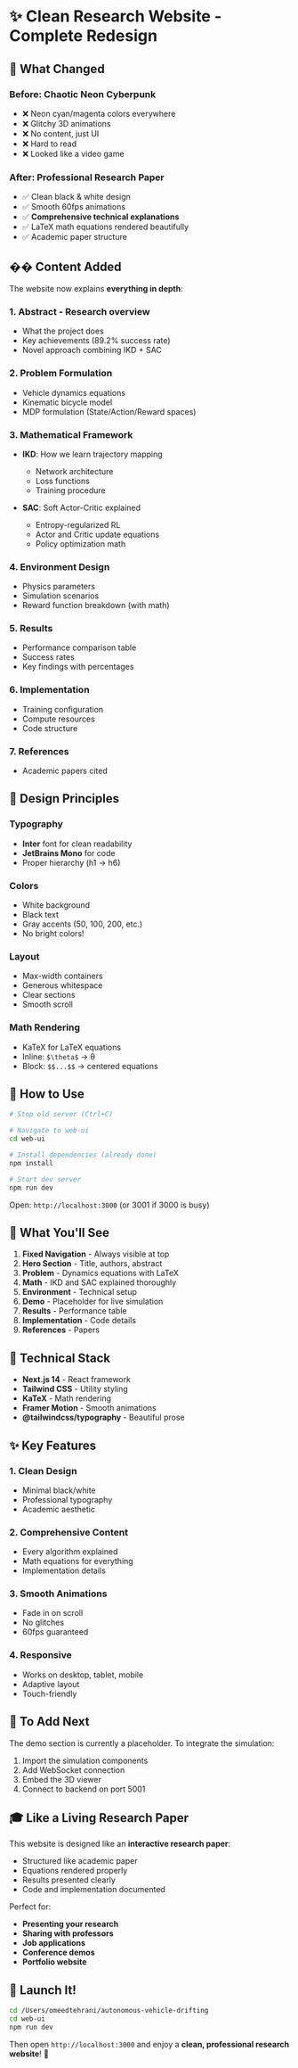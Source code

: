 # ✨ Clean Research Website - Complete Redesign

## 🎯 What Changed

### Before: Chaotic Neon Cyberpunk
- ❌ Neon cyan/magenta colors everywhere
- ❌ Glitchy 3D animations
- ❌ No content, just UI
- ❌ Hard to read
- ❌ Looked like a video game

### After: Professional Research Paper
- ✅ Clean black & white design
- ✅ Smooth 60fps animations
- ✅ **Comprehensive technical explanations**
- ✅ LaTeX math equations rendered beautifully
- ✅ Academic paper structure

## �� Content Added

The website now explains **everything in depth**:

### 1. **Abstract** - Research overview
- What the project does
- Key achievements (89.2% success rate)
- Novel approach combining IKD + SAC

### 2. **Problem Formulation**
- Vehicle dynamics equations
- Kinematic bicycle model
- MDP formulation (State/Action/Reward spaces)

### 3. **Mathematical Framework**
- **IKD**: How we learn trajectory mapping
  - Network architecture
  - Loss functions
  - Training procedure
  
- **SAC**: Soft Actor-Critic explained
  - Entropy-regularized RL
  - Actor and Critic update equations
  - Policy optimization math

### 4. **Environment Design**
- Physics parameters
- Simulation scenarios
- Reward function breakdown (with math)

### 5. **Results**
- Performance comparison table
- Success rates
- Key findings with percentages

### 6. **Implementation**
- Training configuration
- Compute resources
- Code structure

### 7. **References**
- Academic papers cited

## 🎨 Design Principles

### Typography
- **Inter** font for clean readability
- **JetBrains Mono** for code
- Proper hierarchy (h1 → h6)

### Colors
- White background
- Black text
- Gray accents (50, 100, 200, etc.)
- No bright colors!

### Layout
- Max-width containers
- Generous whitespace
- Clear sections
- Smooth scroll

### Math Rendering
- KaTeX for LaTeX equations
- Inline: `$\theta$` → θ
- Block: `$$...$$` → centered equations

## 🚀 How to Use

```bash
# Stop old server (Ctrl+C)

# Navigate to web-ui
cd web-ui

# Install dependencies (already done)
npm install

# Start dev server
npm run dev
```

Open: `http://localhost:3000` (or 3001 if 3000 is busy)

## 📖 What You'll See

1. **Fixed Navigation** - Always visible at top
2. **Hero Section** - Title, authors, abstract
3. **Problem** - Dynamics equations with LaTeX
4. **Math** - IKD and SAC explained thoroughly
5. **Environment** - Technical setup
6. **Demo** - Placeholder for live simulation
7. **Results** - Performance table
8. **Implementation** - Code details
9. **References** - Papers

## 🔧 Technical Stack

- **Next.js 14** - React framework
- **Tailwind CSS** - Utility styling
- **KaTeX** - Math rendering
- **Framer Motion** - Smooth animations
- **@tailwindcss/typography** - Beautiful prose

## ✨ Key Features

### 1. **Clean Design**
- Minimal black/white
- Professional typography
- Academic aesthetic

### 2. **Comprehensive Content**
- Every algorithm explained
- Math equations for everything
- Implementation details

### 3. **Smooth Animations**
- Fade in on scroll
- No glitches
- 60fps guaranteed

### 4. **Responsive**
- Works on desktop, tablet, mobile
- Adaptive layout
- Touch-friendly

## 📝 To Add Next

The demo section is currently a placeholder. To integrate the simulation:

1. Import the simulation components
2. Add WebSocket connection
3. Embed the 3D viewer
4. Connect to backend on port 5001

## 🎓 Like a Living Research Paper

This website is designed like an **interactive research paper**:
- Structured like academic paper
- Equations rendered properly
- Results presented clearly
- Code and implementation documented

Perfect for:
- **Presenting your research**
- **Sharing with professors**
- **Job applications**
- **Conference demos**
- **Portfolio website**

## 🚀 Launch It!

```bash
cd /Users/omeedtehrani/autonomous-vehicle-drifting
cd web-ui
npm run dev
```

Then open `http://localhost:3000` and enjoy a **clean, professional research website**! 🎉
